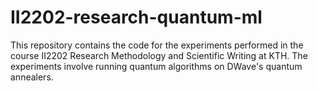 # II2202-research-quantum-ml
This repository contains the code for the experiments performed in the course II2202 Research Methodology and Scientific Writing at KTH. The experiments involve running quantum algorithms on DWave's quantum annealers.
